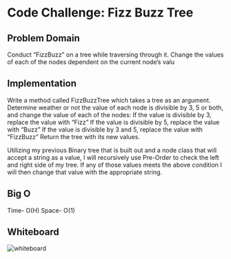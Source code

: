 # Code Challenge: Fizz Buzz Tree

## Problem Domain
Conduct “FizzBuzz” on a tree while traversing through it. Change the values of each of the nodes dependent on the current node’s valu

## Implementation

Write a method called FizzBuzzTree which takes a tree as an argument. Determine weather or not the value of each node is divisible 
by 3, 5 or both, and change the value of each of the nodes:
If the value is divisible by 3, replace the value with “Fizz”
If the value is divisible by 5, replace the value with “Buzz”
If the value is divisible by 3 and 5, replace the value with “FizzBuzz”
Return the tree with its new values.

Utilizing my previous Binary tree that is built out and a node class that will accept a string as a value, I will recursively use
Pre-Order to check the left and right side of my tree. If any of those values meets the above condition I will then change that value with the 
appropriate string.

## Big O
Time- O(H)
Space- O(1)

## Whiteboard

![whiteboard](https://github.com/Bigrig72/data_structures_and_algorithms_401/blob/master/Challenges/Trees-FizzBuzz/FizzBuzzBinarfyTree/Assets/20190128_180041.jpg)
